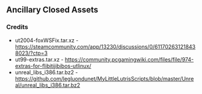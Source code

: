 ## Ancillary Closed Assets

### Credits

* ut2004-foxWSFix.tar.xz - https://steamcommunity.com/app/13230/discussions/0/611702631218438023/?ctp=3
* ut99-extras.tar.xz - https://community.pcgamingwiki.com/files/file/974-extras-for-flibitijibibos-utlinux/
* unreal_libs_i386.tar.bz2 - https://github.com/legluondunet/MyLittleLutrisScripts/blob/master/Unreal/unreal_libs_i386.tar.bz2
